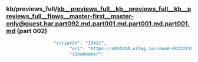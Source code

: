 ### kb/previews_full/kb__previews_full__kb__previews_full__kb__previews_full__flows__master-first__master-only@guest.har.part092.md.part001.md.part001.md.part001.md (part 002)

```md
                  "scriptId": "10411",
                        "url": "https://n958200.alteg.io/chunk-KO722YSM.js",
                        "lineNumber":
```

```
